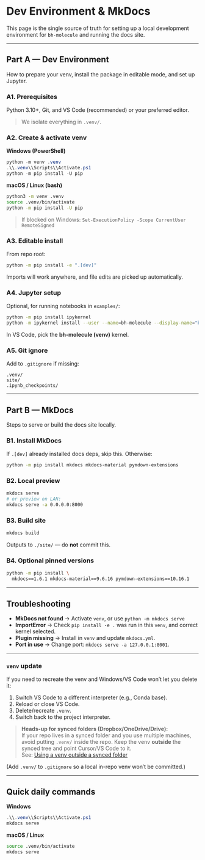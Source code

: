 # Dev Environment & MkDocs

This page is the single source of truth for setting up a local development environment for `bh-molecule` and running the docs site.

---

## Part A — Dev Environment

How to prepare your venv, install the package in editable mode, and set up Jupyter.

### A1. Prerequisites
Python 3.10+, Git, and VS Code (recommended) or your preferred editor.  
> We isolate everything in `.venv/`.

### A2. Create & activate venv
**Windows (PowerShell)**
```powershell
python -m venv .venv
.\\.venv\\Scripts\\Activate.ps1
python -m pip install -U pip
```

**macOS / Linux (bash)**

```bash
python3 -m venv .venv
source .venv/bin/activate
python -m pip install -U pip
```

> If blocked on Windows: `Set-ExecutionPolicy -Scope CurrentUser RemoteSigned`
 

### A3. Editable install

From repo root:

```bash
python -m pip install -e ".[dev]"
```

Imports will work anywhere, and file edits are picked up automatically.

### A4. Jupyter setup

Optional, for running notebooks in `examples/`:

```bash
python -m pip install ipykernel
python -m ipykernel install --user --name=bh-molecule --display-name="bh-molecule (venv)"
```

In VS Code, pick the **bh-molecule (venv)** kernel.

### A5. Git ignore

Add to `.gitignore` if missing:

```
.venv/
site/
.ipynb_checkpoints/
```

---

## Part B — MkDocs

Steps to serve or build the docs site locally.

### B1. Install MkDocs

If `.[dev]` already installed docs deps, skip this. Otherwise:

```bash
python -m pip install mkdocs mkdocs-material pymdown-extensions
```

### B2. Local preview

```bash
mkdocs serve
# or preview on LAN:
mkdocs serve -a 0.0.0.0:8000
```

### B3. Build site

```bash
mkdocs build
```

Outputs to `./site/` — do **not** commit this.

### B4. Optional pinned versions

```bash
python -m pip install \
  mkdocs==1.6.1 mkdocs-material==9.6.16 pymdown-extensions==10.16.1
```

---

## Troubleshooting

- **MkDocs not found** → Activate `venv`, or use `python -m mkdocs serve`
- **ImportError** → Check `pip install -e .` was run in this `venv`, and correct kernel selected.
- **Plugin missing** → Install in `venv` and update `mkdocs.yml`.
- **Port in use** → Change port: `mkdocs serve -a 127.0.0.1:8001`.

---
### `venv` update

If you need to recreate the venv and Windows/VS Code won’t let you delete it:
1) Switch VS Code to a different interpreter (e.g., Conda base).  
2) Reload or close VS Code.  
3) Delete/recreate `.venv`.  
4) Switch back to the project interpreter.

> **Heads-up for synced folders (Dropbox/OneDrive/Drive):**  
> If your repo lives in a synced folder and you use multiple machines, avoid putting `.venv/` inside the repo. Keep the venv **outside** the synced tree and point Cursor/VS Code to it.  
> See: [Using a venv outside a synced folder](./venv-outside-synced-folders.md)

(Add `.venv/` to `.gitignore` so a local in-repo venv won’t be committed.)



---

## Quick daily commands

**Windows**

```powershell
.\\.venv\\Scripts\\Activate.ps1
mkdocs serve
```

**macOS / Linux**

```bash
source .venv/bin/activate
mkdocs serve
```